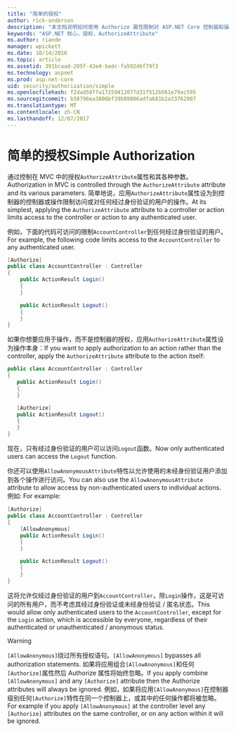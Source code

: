 ```yaml
---
title: "简单的授权"
author: rick-anderson
description: "本文档说明如何使用 Authorize 属性限制对 ASP.NET Core 控制器和操作的访问。"
keywords: "ASP.NET 核心，授权，AuthorizeAttribute"
ms.author: riande
manager: wpickett
ms.date: 10/14/2016
ms.topic: article
ms.assetid: 391bcaad-205f-43e4-badc-fa592d6f79f3
ms.technology: aspnet
ms.prod: asp.net-core
uid: security/authorization/simple
ms.openlocfilehash: f2dad58ffa17259412077d31f512b561e79ac595
ms.sourcegitcommit: b38796ea3806bf39b89806adfa681b2a33762907
ms.translationtype: MT
ms.contentlocale: zh-CN
ms.lasthandoff: 12/07/2017
---
```

# <a name="simple-authorization"></a><span data-ttu-id="d1fca-104">简单的授权</span><span class="sxs-lookup"><span data-stu-id="d1fca-104">Simple Authorization</span></span>

<a name="security-authorization-simple"></a>

<span data-ttu-id="d1fca-105">通过控制在 MVC 中的授权`AuthorizeAttribute`属性和其各种参数。</span><span class="sxs-lookup"><span data-stu-id="d1fca-105">Authorization in MVC is controlled through the `AuthorizeAttribute` attribute and its various parameters.</span></span> <span data-ttu-id="d1fca-106">简单地说，应用`AuthorizeAttribute`属性设为到控制器的控制器或操作限制访问或对任何经过身份验证的用户的操作。</span><span class="sxs-lookup"><span data-stu-id="d1fca-106">At its simplest, applying the `AuthorizeAttribute` attribute to a controller or action limits access to the controller or action to any authenticated user.</span></span>

<span data-ttu-id="d1fca-107">例如，下面的代码可访问的限制`AccountController`到任何经过身份验证的用户。</span><span class="sxs-lookup"><span data-stu-id="d1fca-107">For example, the following code limits access to the `AccountController` to any authenticated user.</span></span>

```csharp
[Authorize]
public class AccountController : Controller
{
    public ActionResult Login()
    {
    }

    public ActionResult Logout()
    {
    }
}
```

<span data-ttu-id="d1fca-108">如果你想要应用于操作，而不是控制器的授权，应用`AuthorizeAttribute`属性设为操作本身：</span><span class="sxs-lookup"><span data-stu-id="d1fca-108">If you want to apply authorization to an action rather than the controller, apply the `AuthorizeAttribute` attribute to the action itself:</span></span>

```csharp
public class AccountController : Controller
{
   public ActionResult Login()
   {
   }

   [Authorize]
   public ActionResult Logout()
   {
   }
}
```

<span data-ttu-id="d1fca-109">现在，只有经过身份验证的用户可以访问`Logout`函数。</span><span class="sxs-lookup"><span data-stu-id="d1fca-109">Now only authenticated users can access the `Logout` function.</span></span>

<span data-ttu-id="d1fca-110">你还可以使用`AllowAnonymousAttribute`特性以允许使用的未经身份验证用户添加到各个操作进行访问。</span><span class="sxs-lookup"><span data-stu-id="d1fca-110">You can also use the `AllowAnonymousAttribute` attribute to allow access by non-authenticated users to individual actions.</span></span> <span data-ttu-id="d1fca-111">例如: </span><span class="sxs-lookup"><span data-stu-id="d1fca-111">For example:</span></span>

```csharp
[Authorize]
public class AccountController : Controller
{
    [AllowAnonymous]
    public ActionResult Login()
    {
    }

    public ActionResult Logout()
    {
    }
}
```

<span data-ttu-id="d1fca-112">这将允许仅经过身份验证的用户到`AccountController`，除`Login`操作，这是可访问的所有用户，而不考虑其经过身份验证或未经身份验证 / 匿名状态。</span><span class="sxs-lookup"><span data-stu-id="d1fca-112">This would allow only authenticated users to the `AccountController`, except for the `Login` action, which is accessible by everyone, regardless of their authenticated or unauthenticated / anonymous status.</span></span>

>[!WARNING]
> <span data-ttu-id="d1fca-113">`[AllowAnonymous]`绕过所有授权语句。</span><span class="sxs-lookup"><span data-stu-id="d1fca-113">`[AllowAnonymous]` bypasses all authorization statements.</span></span> <span data-ttu-id="d1fca-114">如果将应用组合`[AllowAnonymous]`和任何`[Authorize]`属性然后 Authorize 属性将始终忽略。</span><span class="sxs-lookup"><span data-stu-id="d1fca-114">If you apply combine `[AllowAnonymous]` and any `[Authorize]` attribute then the Authorize attributes will always be ignored.</span></span> <span data-ttu-id="d1fca-115">例如，如果将应用`[AllowAnonymous]`在控制器级别任何`[Authorize]`特性在同一个控制器上，或其中的任何操作都将被忽略。</span><span class="sxs-lookup"><span data-stu-id="d1fca-115">For example if you apply `[AllowAnonymous]` at the controller level any `[Authorize]` attributes on the same controller, or on any action within it will be ignored.</span></span>
